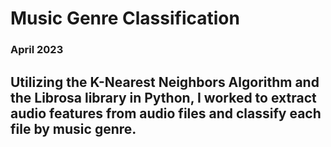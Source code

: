 # Music Genre Classification
### April 2023

## Utilizing the K-Nearest Neighbors Algorithm and the Librosa library in Python, I worked to extract audio features from audio files and classify each file by music genre. 
